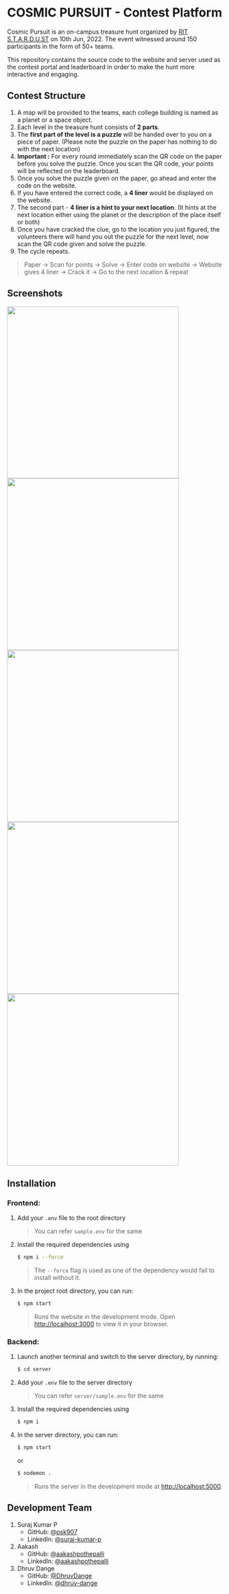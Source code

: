 
# COSMIC PURSUIT - Contest Platform
Cosmic Pursuit is an on-campus treasure hunt organized by [RIT S.T.A.R.D.U.ST]( https://teamstardust.herokuapp.com/) on 10th Jun, 2022. The event witnessed around 150 participants in the form of 50+ teams.

This repository contains the source code to the website and server used as the contest portal and leaderboard in order to make the hunt more interactive and engaging.

## Contest Structure
1) A map will be provided to the teams, each college building is named as a planet or a space object.
2) Each level in the treasure hunt consists of **2 parts**.
3) The **first part of the level is a puzzle** will be handed over to you on a piece of paper. (Please note the puzzle on the paper has nothing to do with the next location)
4) **Important :** For every round immediately scan the QR code on the paper before you solve the puzzle. Once you scan the QR code, your points will be reflected on the leaderboard.
5) Once you solve the puzzle given on the paper, go ahead and enter the code on the website.
6) If you have entered the correct code, a **4 liner** would be displayed on the website.
7) The second part - **4 liner is a hint to your next location**. (It hints at the next location either using the planet or the description of the place itself or both)
8) Once you have cracked the clue, go to the location you just figured, the volunteers there will hand you out the puzzle for the next level, now scan the QR code given and solve the puzzle.
9) The cycle repeats. 
> Paper -> Scan for points -> Solve -> Enter code on website -> Website gives 4 liner -> Crack it -> Go to the next location & repeat

## Screenshots

<img src="https://user-images.githubusercontent.com/37346450/173631043-82058ef1-5ae1-4928-a29f-f9830b27a7fd.jpg" height="400" float="left"/><img src="https://user-images.githubusercontent.com/37346450/173631101-75db8cc8-f01d-4c8c-b319-8ecbdcb04862.jpg" height="400" float="left"/><img src="https://user-images.githubusercontent.com/37346450/173631155-05920730-614d-4f5a-bbff-9bb2d4748648.jpg" height="400" float="left"/><img src="https://user-images.githubusercontent.com/37346450/173631246-ef061fc3-4f6f-44ef-a638-b0ecec6fccd4.jpg" height="400" float="left"/><img src="https://user-images.githubusercontent.com/37346450/173637029-7f345b1a-dfbf-4235-bb45-834db17fa10c.jpg" height="400" float="left"/>


## Installation

### Frontend: 

1. Add your `.env` file to the root directory
    >You can refer `sample.env` for the same
    
2. Install the required dependencies using
	  ```bash
    $ npm i --force
    ```
	> The `--force` flag is used as one of the dependency would fail to install without it.
	
4. In the project root directory, you can run:

    ```bash
    $ npm start
    ```

    >Runs the website in the development mode. Open [http://localhost:3000](http://localhost:3000) to view it in your browser.

### Backend: 
1. Launch another terminal and switch to the server directory, by running:

     ```bash
     $ cd server
     ```
     
2. Add your `.env` file to the server directory
    >You can refer `server/sample.env` for the same

3. Install the required dependencies using
	  ```bash
    $ npm i
    ```

4. In the server directory, you can run:

     ```bash
     $ npm start
     ```
     or
     ```bash
     $ nodemon .
     ```
    >Runs the server in the development mode at [http://localhost:5000](http://localhost:5000).

## Development Team

1. Suraj Kumar P 
	- GitHub: [@psk907](https://github.com/psk907/)
	- LinkedIn: [@suraj-kumar-p](https://linkedin.com/in/suraj-kumar-p/)
2. Aakash 
	- GitHub: [@aakashpothepalli](https://github.com/aakashpothepalli)
	- LinkedIn: [@aakashpothepalli](https://www.linkedin.com/in/aakashpothepalli/)
3. Dhruv Dange
	- GitHub: [@DhruvDange](https://github.com/DhruvDange)
	- LinkedIn: [@dhruv-dange](https://www.linkedin.com/in/dhruv-dange/)
